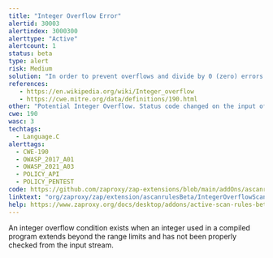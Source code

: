 ```yaml
---
title: "Integer Overflow Error"
alertid: 30003
alertindex: 3000300
alerttype: "Active"
alertcount: 1
status: beta
type: alert
risk: Medium
solution: "In order to prevent overflows and divide by 0 (zero) errors in the application, please rewrite the backend program, checking if the values of integers being processed are within the application's allowed range. This will require a recompilation of the backend executable."
references:
   - https://en.wikipedia.org/wiki/Integer_overflow
   - https://cwe.mitre.org/data/definitions/190.html
other: "Potential Integer Overflow. Status code changed on the input of a long string of random integers."
cwe: 190
wasc: 3
techtags: 
  - Language.C
alerttags: 
  - CWE-190
  - OWASP_2017_A01
  - OWASP_2021_A03
  - POLICY_API
  - POLICY_PENTEST
code: https://github.com/zaproxy/zap-extensions/blob/main/addOns/ascanrulesBeta/src/main/java/org/zaproxy/zap/extension/ascanrulesBeta/IntegerOverflowScanRule.java
linktext: "org/zaproxy/zap/extension/ascanrulesBeta/IntegerOverflowScanRule.java"
help: https://www.zaproxy.org/docs/desktop/addons/active-scan-rules-beta/#id-30003
---
```

An integer overflow condition exists when an integer used in a compiled program extends beyond the range limits and has not been properly checked from the input stream.
